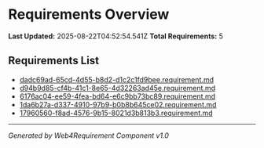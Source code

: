 # Requirements Overview

**Last Updated:** 2025-08-22T04:52:54.541Z
**Total Requirements:** 5

## Requirements List

- [dadc69ad-65cd-4d55-b8d2-d1c2c1fd9bee.requirement.md](./dadc69ad-65cd-4d55-b8d2-d1c2c1fd9bee.requirement.md)
- [d94b9d85-cf4b-41c1-8e65-4d32263ad45e.requirement.md](./d94b9d85-cf4b-41c1-8e65-4d32263ad45e.requirement.md)
- [6176ac04-ee59-4fea-bd64-e6c9bb73bc89.requirement.md](./6176ac04-ee59-4fea-bd64-e6c9bb73bc89.requirement.md)
- [1da6b27a-d337-4910-97b9-b0b8b645ce02.requirement.md](./1da6b27a-d337-4910-97b9-b0b8b645ce02.requirement.md)
- [17960560-f8ad-4576-9b15-8021d3b813b3.requirement.md](./17960560-f8ad-4576-9b15-8021d3b813b3.requirement.md)

---

*Generated by Web4Requirement Component v1.0*